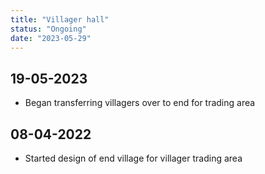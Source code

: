 ```yaml
---
title: "Villager hall"
status: "Ongoing"
date: "2023-05-29"
---
```


## 19-05-2023
- Began transferring villagers over to end for trading area

## 08-04-2022
- Started design of end village for villager trading area